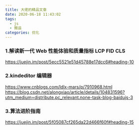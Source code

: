 ```yaml
---
title: 大佬的精品文章
date: 2020-06-18 11:43:02
tags:
  - js
  - 搬运
categories: 优化
---
```


### 1.解读新一代 Web 性能体验和质量指标 LCP FID CLS

<https://juejin.im/post/5ecc5521e51d45788e17dcc6#heading-10>

### 2.kindeditor 编辑器

<https://www.cnblogs.com/ldlx-mars/p/7910968.html>
<https://blog.csdn.net/alongxiao/article/details/104831596?utm_medium=distribute.pc_relevant.none-task-blog-baidujs-3>

### 3.算法进阶指南

<https://juejin.im/post/5f05087cf265da22d466f60f#heading-15>
